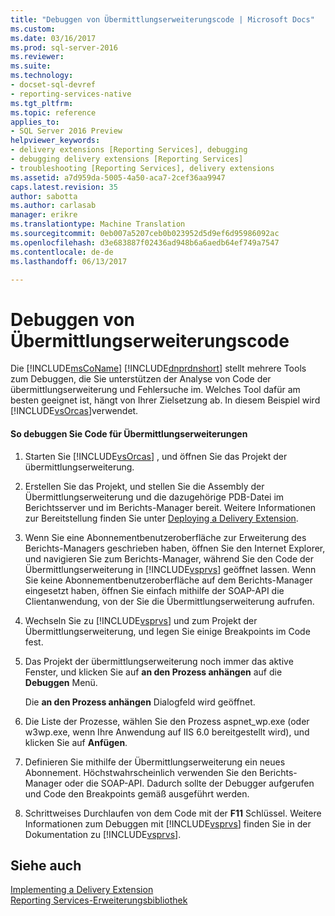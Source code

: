 ```yaml
---
title: "Debuggen von Übermittlungserweiterungscode | Microsoft Docs"
ms.custom: 
ms.date: 03/16/2017
ms.prod: sql-server-2016
ms.reviewer: 
ms.suite: 
ms.technology:
- docset-sql-devref
- reporting-services-native
ms.tgt_pltfrm: 
ms.topic: reference
applies_to:
- SQL Server 2016 Preview
helpviewer_keywords:
- delivery extensions [Reporting Services], debugging
- debugging delivery extensions [Reporting Services]
- troubleshooting [Reporting Services], delivery extensions
ms.assetid: a7d959da-5005-4a50-aca7-2cef36aa9947
caps.latest.revision: 35
author: sabotta
ms.author: carlasab
manager: erikre
ms.translationtype: Machine Translation
ms.sourcegitcommit: 0eb007a5207ceb0b023952d5d9ef6d95986092ac
ms.openlocfilehash: d3e683887f02436ad948b6a6aedb64ef749a7547
ms.contentlocale: de-de
ms.lasthandoff: 06/13/2017

---
```

# <a name="debugging-delivery-extension-code"></a>Debuggen von Übermittlungserweiterungscode
  Die [!INCLUDE[msCoName](../../../includes/msconame-md.md)] [!INCLUDE[dnprdnshort](../../../includes/dnprdnshort-md.md)] stellt mehrere Tools zum Debuggen, die Sie unterstützen der Analyse von Code der übermittlungserweiterung und Fehlersuche im. Welches Tool dafür am besten geeignet ist, hängt von Ihrer Zielsetzung ab. In diesem Beispiel wird [!INCLUDE[vsOrcas](../../../includes/vsorcas-md.md)]verwendet.  
  
#### <a name="to-debug-your-delivery-extension-code"></a>So debuggen Sie Code für Übermittlungserweiterungen  
  
1.  Starten Sie [!INCLUDE[vsOrcas](../../../includes/vsorcas-md.md)] , und öffnen Sie das Projekt der übermittlungserweiterung.  
  
2.  Erstellen Sie das Projekt, und stellen Sie die Assembly der Übermittlungserweiterung und die dazugehörige PDB-Datei im Berichtsserver und im Berichts-Manager bereit. Weitere Informationen zur Bereitstellung finden Sie unter [Deploying a Delivery Extension](../../../reporting-services/extensions/delivery-extension/deploying-a-delivery-extension.md).  
  
3.  Wenn Sie eine Abonnementbenutzeroberfläche zur Erweiterung des Berichts-Managers geschrieben haben, öffnen Sie den Internet Explorer, und navigieren Sie zum Berichts-Manager, während Sie den Code der Übermittlungserweiterung in [!INCLUDE[vsprvs](../../../includes/vsprvs-md.md)] geöffnet lassen. Wenn Sie keine Abonnementbenutzeroberfläche auf dem Berichts-Manager eingesetzt haben, öffnen Sie einfach mithilfe der SOAP-API die Clientanwendung, von der Sie die Übermittlungserweiterung aufrufen.  
  
4.  Wechseln Sie zu [!INCLUDE[vsprvs](../../../includes/vsprvs-md.md)] und zum Projekt der Übermittlungserweiterung, und legen Sie einige Breakpoints im Code fest.  
  
5.  Das Projekt der übermittlungserweiterung noch immer das aktive Fenster, und klicken Sie auf **an den Prozess anhängen** auf die **Debuggen** Menü.  
  
     Die **an den Prozess anhängen** Dialogfeld wird geöffnet.  
  
6.  Die Liste der Prozesse, wählen Sie den Prozess aspnet_wp.exe (oder w3wp.exe, wenn Ihre Anwendung auf IIS 6.0 bereitgestellt wird), und klicken Sie auf **Anfügen**.  
  
7.  Definieren Sie mithilfe der Übermittlungserweiterung ein neues Abonnement. Höchstwahrscheinlich verwenden Sie den Berichts-Manager oder die SOAP-API. Dadurch sollte der Debugger aufgerufen und Code den Breakpoints gemäß ausgeführt werden.  
  
8.  Schrittweises Durchlaufen von dem Code mit der **F11** Schlüssel. Weitere Informationen zum Debuggen mit [!INCLUDE[vsprvs](../../../includes/vsprvs-md.md)] finden Sie in der Dokumentation zu [!INCLUDE[vsprvs](../../../includes/vsprvs-md.md)].  
  
## <a name="see-also"></a>Siehe auch  
 [Implementing a Delivery Extension](../../../reporting-services/extensions/delivery-extension/implementing-a-delivery-extension.md)   
 [Reporting Services-Erweiterungsbibliothek](../../../reporting-services/extensions/reporting-services-extension-library.md)  
  
  
